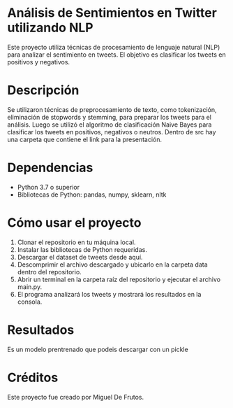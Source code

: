 # Análisis de Sentimientos en Twitter utilizando NLP
Este proyecto utiliza técnicas de procesamiento de lenguaje natural (NLP) para analizar el sentimiento en tweets. El objetivo es clasificar los tweets en positivos y negativos.

# Descripción
Se utilizaron técnicas de preprocesamiento de texto, como tokenización, eliminación de stopwords y stemming, para preparar los tweets para el análisis. Luego se utilizó el algoritmo de clasificación Naive Bayes para clasificar los tweets en positivos, negativos o neutros.
Dentro de src hay una carpeta que contiene el link para la presentación.

# Dependencias
- Python 3.7 o superior
- Bibliotecas de Python: pandas, numpy, sklearn, nltk

# Cómo usar el proyecto

1. Clonar el repositorio en tu máquina local.
2. Instalar las bibliotecas de Python requeridas.
3. Descargar el dataset de tweets desde aquí.
4. Descomprimir el archivo descargado y ubicarlo en la carpeta data dentro del repositorio.
5. Abrir un terminal en la carpeta raíz del repositorio y ejecutar el archivo main.py.
6. El programa analizará los tweets y mostrará los resultados en la consola.

# Resultados
Es un modelo prentrenado que podeis descargar con un pickle

# Créditos
Este proyecto fue creado por Miguel De Frutos.
